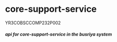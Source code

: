 # core-support-service

YR3COBSCCOMP232P002

##### api for core-support-service in the busriya system
